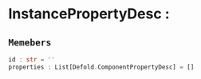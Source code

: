 
# InstancePropertyDesc : 
## ```Memebers```    
```rust
id : str = ''  
properties : List[Defold.ComponentPropertyDesc] = []  
```


